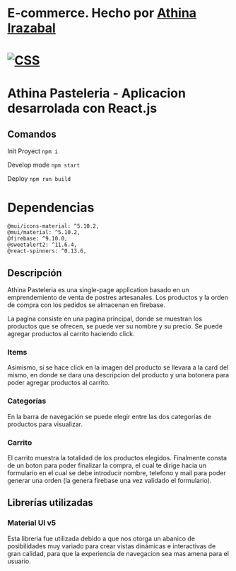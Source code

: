 # E-commerce. Hecho por [Athina Irazabal](https://github.com/athinaizb)

# [![CSS](https://img.shields.io/badge/Link%20al%20sitio-blueviolet)](https://athinaizb.github.io/curso-react/)

# Athina Pasteleria - Aplicacion desarrolada con React.js

## Comandos

Init Proyect
`npm i`

Develop mode
`npm start`

Deploy
`npm run build`

# Dependencias

    @mui/icons-material: ^5.10.2,
    @mui/material: ^5.10.2,
    @firebase: ^9.10.0,
    @sweetalert2: ^11.6.4,
    @react-spinners: ^0.13.6,


## Descripción

Athina Pasteleria es una single-page application  basado en un emprendemiento de venta de postres artesanales. Los productos y la orden de compra con los pedidos se almacenan en firebase.

La pagina consiste en una pagina principal, donde se muestran los productos que se ofrecen, se puede ver su nombre y su precio. Se puede agregar productos al carrito haciendo click.

### Items

Asimismo, si se hace click en la imagen del producto se llevara a la card del mismo, en donde se dara una descripcion del producto y una botonera para poder agregar productos al carrito. 

### Categorías
 En la barra de navegación se puede elegir entre las dos categorías de productos para visualizar. 

### Carrito

El carrito muestra la totalidad de los productos elegidos.
Finalmente consta de un boton para poder finalizar la compra, el cual te dirige hacia un formulario en el cual se debe introducir nombre, telefono y mail para poder generar una orden (la genera firebase una vez validado el formulario).


## Librerías utilizadas

### Material UI v5

Esta libreria fue utilizada debido a que nos otorga un abanico de posibilidades muy variado para  crear vistas dinámicas e interactivas de gran calidad, para que la experiencia de navegacion sea mas amena para el usuario.
